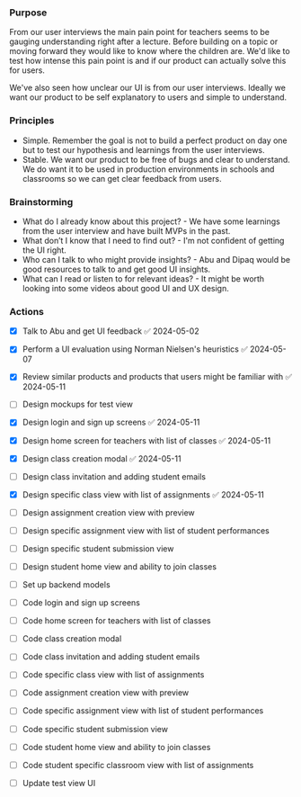 ### Purpose

From our user interviews the main pain point for teachers seems to be gauging understanding right after a lecture. Before building on a topic or moving forward they would like to know where the children are. We'd like to test how intense this pain point is and if our product can actually solve this for users. 

We've also seen how unclear our UI is from our user interviews. Ideally we want our product to be self explanatory to users and simple to understand. 

### Principles 
- Simple. Remember the goal is not to build a perfect product on day one but to test our hypothesis and learnings from the user interviews. 
- Stable. We want our product to be free of bugs and clear to understand. We do want it to be used in production environments in schools and classrooms so we can get clear feedback from users. 

### Brainstorming
- What do I already know about this project? - We have some learnings from the user interview and have built MVPs in the past. 
- What don’t I know that I need to find out? - I'm not confident of getting the UI right. 
- Who can I talk to who might provide insights? - Abu and Dipaq would be good resources to talk to and get good UI insights. 
- What can I read or listen to for relevant ideas? - It might be worth looking into some videos about good UI and UX design. 

### Actions

- [x] Talk to Abu and get UI feedback ✅ 2024-05-02
- [x] Perform a UI evaluation using Norman Nielsen's heuristics ✅ 2024-05-07
- [x] Review similar products and products that users might be familiar with ✅ 2024-05-11
- [ ] Design mockups for test view
- [x] Design login and sign up screens ✅ 2024-05-11
- [x] Design home screen for teachers with list of classes ✅ 2024-05-11
- [x] Design class creation modal ✅ 2024-05-11
- [ ] Design class invitation and adding student emails
- [x] Design specific class view with list of assignments ✅ 2024-05-11
- [ ] Design assignment creation view with preview
- [ ] Design specific assignment view with list of student performances
- [ ] Design specific student submission view
- [ ] Design student home view and ability to join classes
- [ ] Set up backend models
- [ ] Code login and sign up screens
- [ ] Code home screen for teachers with list of classes
- [ ] Code class creation modal
- [ ] Code class invitation and adding student emails
- [ ] Code specific class view with list of assignments
- [ ] Code assignment creation view with preview
- [ ] Code specific assignment view with list of student performances
- [ ] Code specific student submission view
- [ ] Code student home view and ability to join classes
- [ ] Code student specific classroom view with list of assignments
- [ ] Update test view UI

